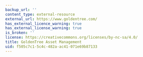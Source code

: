 ```yaml
---
backup_url: ''
content_type: external-resource
external_url: https://www.goldentree.com/
has_external_licence_warning: true
has_external_license_warning: true
is_broken: ''
license: https://creativecommons.org/licenses/by-nc-sa/4.0/
title: GoldenTree Asset Management
uid: f505c7c1-5c4c-482a-ac41-071e69b87133
---
```

